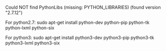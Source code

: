 Could NOT find PythonLibs (missing: PYTHON_LIBRARIES) (found version "2.7.12")

For python2.7:
sudo apt-get install python-dev python-pip python-tk python-lxml python-six

For python3:
sudo apt-get install python3-dev python3-pip python3-tk python3-lxml python3-six
